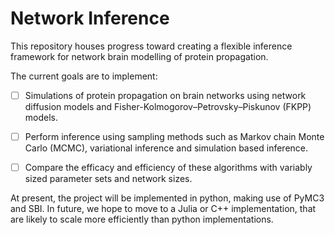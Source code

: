 # Network Inference
This repository houses progress toward creating a flexible inference framework for network brain modelling of protein propagation. 

The current goals are to implement: 

- [ ] Simulations of protein propagation on brain networks using network diffusion models and Fisher-Kolmogorov–Petrovsky–Piskunov (FKPP) models. 
- [ ] Perform inference using sampling methods such as Markov chain Monte Carlo (MCMC), variational inference and simulation based inference. 
- [ ] Compare the efficacy and efficiency of these algorithms with variably sized parameter sets and network sizes. 



At present, the project will be implemented in python, making use of PyMC3 and SBI. In future, we hope to move to a Julia or C++ implementation, that are likely to scale more efficiently than python implementations. 